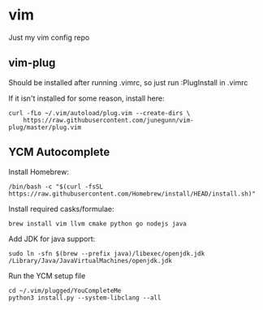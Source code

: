 # vim

Just my vim config repo

## vim-plug
Should be installed after running .vimrc, so just run :PlugInstall in .vimrc

If it isn't installed for some reason, install here:
```
curl -fLo ~/.vim/autoload/plug.vim --create-dirs \
    https://raw.githubusercontent.com/junegunn/vim-plug/master/plug.vim
```

## YCM Autocomplete

Install Homebrew:
```
/bin/bash -c "$(curl -fsSL https://raw.githubusercontent.com/Homebrew/install/HEAD/install.sh)"
```

Install required casks/formulae:
```
brew install vim llvm cmake python go nodejs java
```

Add JDK for java support:
```
sudo ln -sfn $(brew --prefix java)/libexec/openjdk.jdk /Library/Java/JavaVirtualMachines/openjdk.jdk
```

Run the YCM setup file
```
cd ~/.vim/plugged/YouCompleteMe
python3 install.py --system-libclang --all
```

